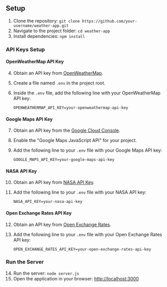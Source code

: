 ## Setup

1. Clone the repository: `git clone https://github.com/your-username/weather-app.git`
2. Navigate to the project folder: `cd weather-app`
3. Install dependencies: `npm install`

### API Keys Setup

#### OpenWeatherMap API Key

4. Obtain an API key from [OpenWeatherMap](https://openweathermap.org/api).
5. Create a file named `.env` in the project root.
6. Inside the `.env` file, add the following line with your OpenWeatherMap API key:

    ```plaintext
    OPENWEATHERMAP_API_KEY=your-openweathermap-api-key
    ```

#### Google Maps API Key

7. Obtain an API key from the [Google Cloud Console](https://console.cloud.google.com/).
8. Enable the "Google Maps JavaScript API" for your project.
9. Add the following line to your `.env` file with your Google Maps API key:

    ```plaintext
    GOOGLE_MAPS_API_KEY=your-google-maps-api-key
    ```

#### NASA API Key

10. Obtain an API key from [NASA API Key](https://api.nasa.gov/).
11. Add the following line to your `.env` file with your NASA API key:

    ```plaintext
    NASA_API_KEY=your-nasa-api-key
    ```

#### Open Exchange Rates API Key

12. Obtain an API key from [Open Exchange Rates](https://open.er-api.com/).
13. Add the following line to your `.env` file with your Open Exchange Rates API key:

    ```plaintext
    OPEN_EXCHANGE_RATES_API_KEY=your-open-exchange-rates-api-key
    ```

### Run the Server

14. Run the server: `node server.js`
15. Open the application in your browser: [http://localhost:3000](http://localhost:3000)
